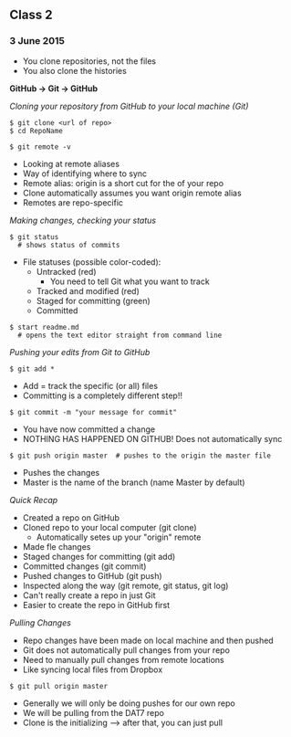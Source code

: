 ## Class 2
### 3 June 2015

- You clone repositories, not the files
- You also clone the histories

**GitHub -> Git -> GitHub**

*Cloning your repository from GitHub to your local machine (Git)*

```
$ git clone <url of repo>
$ cd RepoName
```

```
$ git remote -v
```
- Looking at remote aliases
- Way of identifying where to sync
- Remote alias: origin is a short cut for the <url> of your repo
- Clone automatically assumes you want origin remote alias
- Remotes are repo-specific
  
*Making changes, checking your status*

```
$ git status
  # shows status of commits
```
- File statuses (possible color-coded):
  - Untracked (red)
    - You need to tell Git what you want to track
  - Tracked and modified (red)
  - Staged for committing (green)
  - Committed

```
$ start readme.md
  # opens the text editor straight from command line
```

*Pushing your edits from Git to GitHub*
```
$ git add * 
```
- Add = track the specific (or all) files
- Committing is a completely different step!!

```
$ git commit -m "your message for commit"
```
- You have now committed a change
- NOTHING HAS HAPPENED ON GITHUB! Does not automatically sync

```
$ git push origin master  # pushes to the origin the master file
```
- Pushes the changes
- Master is the name of the branch (name Master by default)

*Quick Recap*
- Created a repo on GitHub
- Cloned repo to your local computer (git clone)
	- Automatically setes up your "origin" remote
- Made fle changes
- Staged changes for committing (git add)
- Committed changes (git commit)
- Pushed changes to GitHub (git push)
- Inspected along the way (git remote, git status, git log)
- Can't really create a repo in just Git
- Easier to create the repo in GitHub first

*Pulling Changes*
- Repo changes have been made on local machine and then pushed
- Git does not automatically pull changes from your repo
- Need to manually pull changes from remote locations
- Like syncing local files from Dropbox

```
$ git pull origin master
```
- Generally we will only be doing pushes for our own repo
- We will be pulling from the DAT7 repo
- Clone is the initializing --> after that, you can just pull
